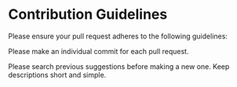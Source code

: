 # Contribution Guidelines
Please ensure your pull request adheres to the following guidelines:

Please make an individual commit for each pull request.

Please search previous suggestions before making a new one.
Keep descriptions short and simple.
